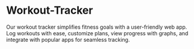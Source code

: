 # Workout-Tracker
Our workout tracker simplifies fitness goals with a user-friendly web app. Log workouts with ease, customize plans, view progress with graphs, and integrate with popular apps for seamless tracking.
